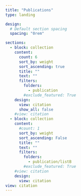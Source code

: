 ```yaml
---
title: "Publications"
type: landing

design:
  # Default section spacing
  spacing: "0rem"

sections:
  - block: collection
    content:
      count: 6
      sort_by: weight
      sort_ascending: true
      title: ""
      text: ""
      filters:
        folders:
          - publication
        #exclude_featured: True
    design:
      view: citation
      show_all: false
    #view: citation
  - block: collection
    content:
      #count: 1
      sort_by: weight
      sort_ascending: False
      title: ""
      text: ""
      filters:
        folders:
          - publication/listB
        #exclude_featured: True
    #view: citation
    design:
      view: citation
view: citation
---
```

